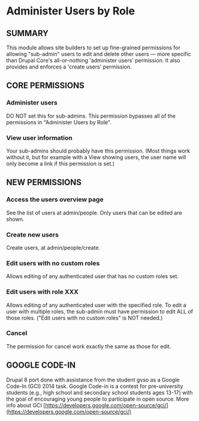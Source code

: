 # Administer Users by Role

## SUMMARY
This module allows site builders to set up fine-grained permissions for
allowing "sub-admin" users to edit and delete other users — more specific
than Drupal Core's all-or-nothing 'administer users' permission. It also
provides and enforces a 'create users' permission.

## CORE PERMISSIONS

### Administer users
DO NOT set this for sub-admins.  This permission bypasses all of the
permissions in "Administer Users by Role".

### View user information
Your sub-admins should probably have this permission.  (Most things work
without it, but for example with a View showing users, the user name
will only become a link if this permission is set.)

## NEW PERMISSIONS

### Access the users overview page
See the list of users at admin/people.  Only users that can be edited are shown.

### Create new users
Create users, at admin/people/create.
  
### Edit users with no custom roles
Allows editing of any authenticated user that has no custom roles set.
  
### Edit users with role XXX
Allows editing of any authenticated user with the specified role.
To edit a user with multiple roles, the sub-admin must have permission to
edit ALL of those roles.  ("Edit users with no custom roles" is NOT needed.)

### Cancel
The permission for cancel work exactly the same as those for edit.

## GOOGLE CODE-IN
Drupal 8 port done with assistance from the student gvso as a Google Code-In (GCI) 2014 task. Google Code-in is a contest for pre-university students (e.g., high school and secondary school students ages 13-17) with the goal of encouraging young people to participate in open source. More info about GCI [https://developers.google.com/open-source/gci/](https://developers.google.com/open-source/gci/)
